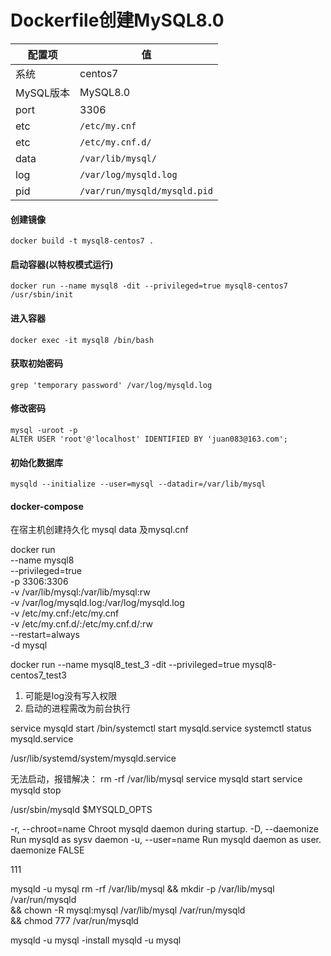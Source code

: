 Dockerfile创建MySQL8.0
====

配置项 | 值  
-|-
系统 | centos7
MySQL版本 | MySQL8.0
port | 3306
etc | `/etc/my.cnf`
etc | `/etc/my.cnf.d/`
data | `/var/lib/mysql/`
log | `/var/log/mysqld.log`
pid | `/var/run/mysqld/mysqld.pid`

#### 创建镜像
```
docker build -t mysql8-centos7 .
```

#### 启动容器(以特权模式运行)
```
docker run --name mysql8 -dit --privileged=true mysql8-centos7 /usr/sbin/init
```

#### 进入容器
```
docker exec -it mysql8 /bin/bash
```

#### 获取初始密码
```
grep 'temporary password' /var/log/mysqld.log
```

#### 修改密码
```
mysql -uroot -p
ALTER USER 'root'@'localhost' IDENTIFIED BY 'juan083@163.com';

```
#### 初始化数据库
```
mysqld --initialize --user=mysql --datadir=/var/lib/mysql
```

#### docker-compose


在宿主机创建持久化 mysql data 及mysql.cnf

docker run \
    --name mysql8 \
    --privileged=true \
    -p 3306:3306 \
    -v /var/lib/mysql:/var/lib/mysql:rw \
    -v /var/log/mysqld.log:/var/log/mysqld.log \
    -v /etc/my.cnf:/etc/my.cnf \
    -v /etc/my.cnf.d/:/etc/my.cnf.d/:rw \
    --restart=always \
    -d mysql

docker run --name mysql8_test_3 -dit --privileged=true mysql8-centos7_test3


1. 可能是log没有写入权限
2. 启动的进程需改为前台执行

service mysqld start
/bin/systemctl start mysqld.service
systemctl status mysqld.service

/usr/lib/systemd/system/mysqld.service

无法启动，报错解决：
rm -rf /var/lib/mysql
service mysqld start
service mysqld stop

/usr/sbin/mysqld $MYSQLD_OPTS


  -r, --chroot=name   Chroot mysqld daemon during startup.
  -D, --daemonize     Run mysqld as sysv daemon
  -u, --user=name     Run mysqld daemon as user.
daemonize                                                    FALSE



111

mysqld -u mysql
rm -rf /var/lib/mysql && mkdir -p /var/lib/mysql /var/run/mysqld \
	&& chown -R mysql:mysql /var/lib/mysql /var/run/mysqld \
	&& chmod 777 /var/run/mysqld

mysqld -u mysql -install
mysqld -u mysql
